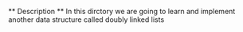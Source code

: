 ** Description **
In this dirctory we are going to learn and implement another data structure
called doubly linked lists
